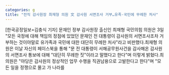 ```yaml
---
categories: g
title: "전직 감사원장 최재형 의원 文 감사원 서면조사 거부…유족·국민에 무례한 처사"
---
```

[한국공정일보=김충식 기자] 문재인 정부 감사원장 출신인 최재형 국민의힘 의원은 3일 "모든 국정에 대해 책임의 정점에 있었던 문재인 전 대통령이 감사원의 서면조사조차 거부하는 것이야말로 유가족과 국민에 대한 대단히 무례한 처사"라고 비판했다.최재형 의원은 이날 자신의 페이스북을 통해 "문 전 대통령이 서해공무원사건을 감사해온 감사원의 서면조사 통보에 대해 "대단히 무례한 짓"이라고 말했다고 한다"며 이렇게 밝혔다.최 의원은 "야당은 감사원의 정상적인 업무 수행을 직권남용으로 고발한다고 한다"며 "모든 일을 정쟁으로 몰고 가 나라를